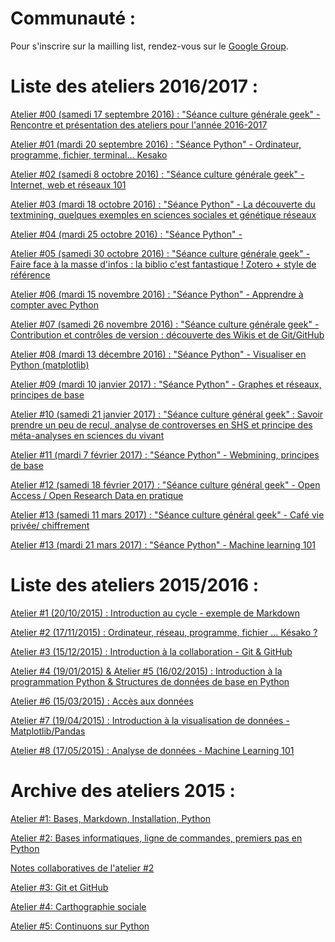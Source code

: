 Communauté :
============

Pour s'inscrire sur la mailling list, rendez-vous sur le [Google Group](https://groups.google.com/forum/#!forum/open-geek).


Liste des ateliers 2016/2017 :
==============================

[Atelier #00 (samedi 17 septembre 2016) : "Séance culture générale geek" - Rencontre et présentation des ateliers pour l'année 2016-2017](https://github.com/HackYourPhd/ateliers-open-geek/blob/master/Atelier_00/Atelier_00.md)

[Atelier #01 (mardi 20 septembre 2016) : "Séance Python" - Ordinateur, programme, fichier, terminal... Kesako](https://github.com/HackYourPhd/ateliers-open-geek/blob/master/Atelier_01/Atelier_01.md)

[Atelier #02 (samedi 8 octobre 2016) : "Séance culture générale geek" - Internet, web et réseaux 101](https://github.com/HackYourPhd/ateliers-open-geek/blob/master/Atelier_02/Atelier_02.md)

[Atelier #03 (mardi 18 octobre 2016) : "Séance Python" - La découverte du textmining, quelques exemples en sciences sociales et génétique réseaux](https://github.com/HackYourPhd/ateliers-open-geek/blob/master/Atelier_03/Atelier_03.md)

[Atelier #04 (mardi 25 octobre 2016) : "Séance Python" -](https://github.com/HackYourPhd/ateliers-open-geek/blob/master/Atelier_04/Atelier_04.md)

[Atelier #05 (samedi 30 octobre 2016) : "Séance culture générale geek" - Faire face à la masse d'infos : la biblio c'est fantastique ! Zotero + style de référence](https://github.com/HackYourPhd/ateliers-open-geek/blob/master/Atelier_05/Atelier_05.md)

[Atelier #06 (mardi 15 novembre 2016) : "Séance Python" - Apprendre à compter avec Python](https://github.com/HackYourPhd/ateliers-open-geek/blob/master/Atelier_06/Atelier_06.md)

[Atelier #07 (samedi 26 novembre 2016) : "Séance culture générale geek" - Contribution et contrôles de version : découverte des Wikis et de Git/GitHub](https://github.com/HackYourPhd/ateliers-open-geek/blob/master/Atelier_07/Atelier_07.md)

[Atelier #08 (mardi 13 décembre 2016) : "Séance Python" - Visualiser en Python (matplotlib)](https://github.com/HackYourPhd/ateliers-open-geek/blob/master/Atelier_08/Atelier_08.md)

[Atelier #09 (mardi 10 janvier 2017) : "Séance Python" - Graphes et réseaux, principes de base](https://github.com/HackYourPhd/ateliers-open-geek/blob/master/Atelier_09/Atelier_09.md)

[Atelier #10 (samedi 21 janvier 2017) : "Séance culture général geek" : Savoir prendre un peu de recul, analyse de controverses en SHS et principe des méta-analyses en sciences du vivant](https://github.com/HackYourPhd/ateliers-open-geek/blob/master/Atelier_10/Atelier_10.md)

[Atelier #11 (mardi 7 février 2017) : "Séance Python" - Webmining, principes de base](https://github.com/HackYourPhd/ateliers-open-geek/blob/master/Atelier_11/Atelier_11.md)

[Atelier #12 (samedi 18 février 2017) : "Séance culture général geek" - Open Access / Open Research Data en pratique](https://github.com/HackYourPhd/ateliers-open-geek/blob/master/Atelier_12/Atelier_12.md)

[Atelier #13 (samedi 11 mars 2017) : "Séance culture général geek" - Café vie privée/ chiffrement](https://github.com/HackYourPhd/ateliers-open-geek/blob/master/Atelier_13/Atelier_13.md)

[Atelier #13 (mardi 21 mars 2017) : "Séance Python" - Machine learning 101](https://github.com/HackYourPhd/ateliers-open-geek/blob/master/Atelier_14/Atelier_14.md)

Liste des ateliers 2015/2016 :
==============================

[Atelier #1 (20/10/2015) : Introduction au cycle - exemple de Markdown](https://github.com/HackYourPhd/ateliers-open-geek/blob/2015-2016/Atelier%231.md)

[Atelier #2 (17/11/2015) : Ordinateur, réseau, programme, fichier ... Késako ?](https://github.com/HackYourPhd/ateliers-open-geek/blob/2015-2016/Atelier%232.md)

[Atelier #3 (15/12/2015) : Introduction à la collaboration - Git & GitHub](https://github.com/HackYourPhd/ateliers-open-geek/blob/2015-2016/Atelier%233.md)

[Atelier #4 (19/01/2015) & Atelier #5 (16/02/2015) : Introduction à la programmation  Python & Structures de données de base en Python](https://github.com/HackYourPhd/ateliers-open-geek/blob/2015-2016/atelier5.ipynb)

[Atelier #6 (15/03/2015) : Accès aux données](https://github.com/HackYourPhd/ateliers-open-geek/blob/2015-2016/atelier6.ipynb)

[Atelier #7 (19/04/2015) : Introduction à la visualisation de données - Matplotlib/Pandas](https://github.com/HackYourPhd/ateliers-open-geek/blob/2015-2016/Atelier_7/atelier7.ipynb)

[Atelier #8 (17/05/2015) : Analyse de données - Machine Learning 101](https://github.com/HackYourPhd/ateliers-open-geek/blob/2015-2016/OpenGeek8-MachineLearning101.ipynb)


Archive des ateliers 2015 :
===========================

[Atelier #1: Bases, Markdown, Installation, Python](https://github.com/HackYourPhd/ateliers-open-geek/blob/2014_2015/Atelier%231.md)

[Atelier #2: Bases informatiques, ligne de commandes, premiers pas en Python](https://github.com/HackYourPhd/ateliers-open-geek/blob/2014_2015/Atelier%232.md)

[Notes collaboratives de l'atelier #2](https://github.com/HackYourPhd/ateliers-open-geek/blob/2014_2015/Atelier%232_Notes.md)

[Atelier #3: Git et GitHub](https://github.com/HackYourPhd/ateliers-open-geek/blob/2014_2015/Atelier%233.md)

[Atelier #4: Carthographie sociale](https://github.com/HackYourPhd/ateliers-open-geek/blob/2014_2015/Atelier%234.md)

[Atelier #5: Continuons sur Python](http://nbviewer.ipython.org/github/HackYourPhd/ateliers-open-geek/blob/2014_2015/atelier5.ipynb)
